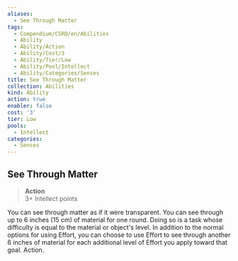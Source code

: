 ```yaml
---
aliases:
  - See Through Matter
tags:
  - Compendium/CSRD/en/Abilities
  - Ability
  - Ability/Action
  - Ability/Cost/3
  - Ability/Tier/Low
  - Ability/Pool/Intellect
  - Ability/Categories/Senses
title: See Through Matter
collection: Abilities
kind: Ability
action: true
enabler: false
cost: '3'
tier: Low
pools:
  - Intellect
categories:
  - Senses
---
```

## See Through Matter  
>**Action**  
>3+ Intellect points
  
You can see through matter as if it were transparent. You can see through up to 6 inches (15 cm) of material for one round. Doing so is a task whose difficulty is equal to the material or object's level. In addition to the normal options for using Effort, you can choose to use Effort to see through another 6 inches of material for each additional level of Effort you apply toward that goal. Action.